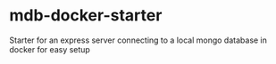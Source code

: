 # mdb-docker-starter
Starter for an express server connecting to a local mongo database in docker for easy setup
